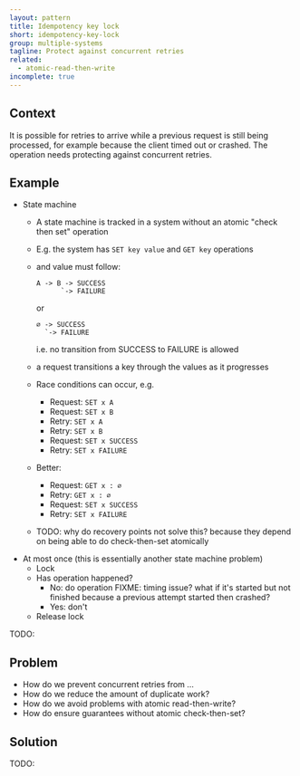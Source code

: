 ```yaml
---
layout: pattern
title: Idempotency key lock
short: idempotency-key-lock
group: multiple-systems
tagline: Protect against concurrent retries
related:
  - atomic-read-then-write
incomplete: true
---
```


## Context

It is possible for retries to arrive while a previous request is still being processed, for example because the client timed out or crashed. The operation needs protecting against concurrent retries.

## Example

- State machine
  - A state machine is tracked in a system without an atomic "check then set" operation
  - E.g. the system has `SET key value` and `GET key` operations
  - and value must follow:

    ```text
    A -> B -> SUCCESS
          `-> FAILURE
    ```

    or

    ```text
    ∅ -> SUCCESS
      `-> FAILURE
    ```

    i.e. no transition from SUCCESS to FAILURE is allowed

  - a request transitions a key through the values as it progresses
  - Race conditions can occur, e.g.
    - Request: `SET x A`
    - Request: `SET x B`
    - Retry: `SET x A`
    - Retry: `SET x B`
    - Request: `SET x SUCCESS`
    - Retry: `SET x FAILURE`
  - Better:
    - Request: `GET x : ∅`
    - Retry: `GET x : ∅`
    - Request: `SET x SUCCESS`
    - Retry: `SET x FAILURE`
  - TODO: why do recovery points not solve this? because they depend on being able to do check-then-set atomically
- At most once (this is essentially another state machine problem)
  - Lock
  - Has operation happened?
    - No: do operation FIXME: timing issue? what if it's started but not finished because a previous attempt started then crashed?
    - Yes: don't
  - Release lock

TODO:

## Problem

- How do we prevent concurrent retries from …
- How do we reduce the amount of duplicate work?
- How do we avoid problems with atomic read-then-write?
- How do ensure guarantees without atomic check-then-set?

## Solution

TODO:
